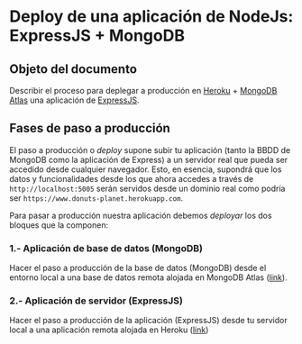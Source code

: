 # Deploy de una aplicación de NodeJs: ExpressJS + MongoDB 

## Objeto del documento

Describir el proceso para deplegar a producción en [Heroku](https://www.heroku.com/) + [MongoDB Atlas](https://www.mongodb.com/cloud/atlas) una aplicación de [ExpressJS](https://expressjs.com/).

## Fases de paso a producción

El paso a producción o _deploy_ supone subir tu aplicación (tanto la BBDD de MongoDB como la aplicación de Express) a un servidor real que pueda ser accedido desde cualquier navegador. Esto, en esencia, supondrá que los datos y funcionalidades desde los que ahora accedes a través de `http://localhost:5005` serán servidos desde un dominio real como podría ser `https://www.donuts-planet.herokuapp.com`.

Para pasar a producción nuestra aplicación debemos _deployar_ los dos bloques que la componen:

### **1.- Aplicación de base de datos (MongoDB)**
Hacer el paso a producción de la base de datos (MongoDB) desde el entorno local a una base de datos remota alojada en MongoDB Atlas ([link](https://github.com/german-alvarez-dev/express-deploy-docs/blob/main/database-deploy.md)).
  
### **2.- Aplicación de servidor (ExpressJS)**
Hacer el paso a producción de la aplicación (ExpressJS) desde tu servidor local a una aplicación remota alojada en Heroku ([link](https://github.com/german-alvarez-dev/express-deploy-docs/blob/main/application-deploy.md))
